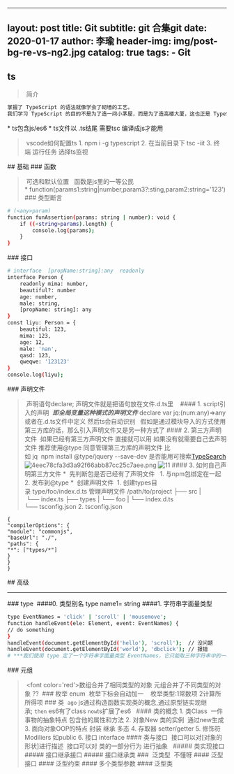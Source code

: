
---
layout:     post
title:      Git
subtitle:   git 合集git
date:       2020-01-17
author:     李瑜
header-img: img/post-bg-re-vs-ng2.jpg
catalog: true
tags:
    - Git
---



## ts 
> 简介
```bash
掌握了 TypeScript 的语法就像学会了砌墙的工艺。
我们学习 TypeScript 的目的不是为了造一间小茅屋，而是为了造高楼大厦，这也正是 TypeScript 的类型系统带来的优势。
```
* ts包含js/es6
* ts文件以 .ts结尾 需要tsc 编译成js才能用
> vscode如何配置ts
1. npm i -g typescript
2. 在当前目录下 tsc -iit
3. 终端 运行任务 选择ts监视 
>
## 基础
### 函数
> 可选和默认位置   函数是js里的一等公民 
* function(params1:string|number,param3?:sting,param2:string='123')
### 类型断言
```bash
# (<any>param) 
function funAssertion(params: string | number): void {
    if ((<string>params).length) {
        console.log(params);
    }
}
```
### 接口
```bash
# interface  [propName:string]:any  readonly 
interface Person {
    readonly mima: number,
    beautiful?: number
    age: number,
    male: string,
    [propName: string]: any
}
const liyu: Person = {
    beautiful: 123,
    mima: 123,
    age: 12,
    male: 'nan',
    qasd: 123,
    qweqwe: '123123'
}
console.log(liyu);
```
### 声明文件
> 声明语句declare; 声明文件就是把语句放在文件.d.ts里   
#### 1. script引入的声明  ***即全局变量这种模式的声明文件***
declare var jq:(num:any)=>any
或者在.d.ts文件中定义 然后ts会自动识别  
假如是通过模块导入的方式使用第三方库的话，那么引入声明文件又是另一种方式了
#### 2. 第三方声明文件
> 如果已经有第三方声明文件 直接就可以用 如果没有就需要自己去声明文件
推荐使用@type 同意管理第三方库的声明文件
比如 jq  npm install @type/jquery --save-dev
是否能用可搜索[TypeSearch](
https://microsoft.github.io/TypeSearch/)
![4eec78cfa3d3a92f66abb87cc25c7aee.png](en-resource://database/4556:1)
![11](./1.png)
#### 3. 如何自己声明第三方文件
*  先判断包是否已经有了声明文件  
1. 与npm包绑定在一起  
2. 发布到@type
*  创建声明文件 
1. 创建types目录 type/foo/index.d.ts 管理声明文件
/path/to/project
├── src
| └── index.ts
├── types
| └── foo
| └── index.d.ts
└── tsconfig.json
2. tsconfig.json
```  
{
"compilerOptions": {
"module": "commonjs",
"baseUrl": "./",
"paths": {
"*": ["types/*"]
}
}
}
```
## 高级
___
### type 
####0. 类型别名 type name1= string
####1. 字符串字面量类型   
```bash
type EventNames = 'click' | 'scroll' | 'mousemove';
function handleEvent(ele: Element, event: EventNames) {
// do something
}
handleEvent(document.getElementById('hello'), 'scroll');  // 没问题
handleEvent(document.getElementById('world'), 'dbclick'); // 报错
# ***我们使用 type 定了一个字符串字面量类型 EventNames，它只能取三种字符串中的一种***
```
### 元组
> <font color='red'>数组合并了相同类型的对象 元组合并了不同类型的对象 ??</font> 
### 枚举 enum
> 枚举下标会自动加一   
>枚举类型:1常数项 2计算所所得项
### 类
> `ago` js通过构造函数实现类的概念,通过原型链实现继承; `then` es6有了class `now`ts扩展了es6  
#### 类的概念
1. 类Class  一件事物的抽象特点 包含他的属性和方法
2. 对象New 类的实例  通过new生成
3. 面向对象OOP的特点 封装 继承 多态
4. 存取器 setter/getter
5. 修饰符Modiliers 如public
6. 接口 interface
#### 类与接口
> 接口可以对[对象的形状]进行描述
> 接口可以对 类的一部分行为 进行抽象  
##### 类实现接口
##### 接口继承接口
##### 接口继承类
###  泛类型  不懂呀
#### 泛型接口
#### 泛型约束
#### 多个类型参数
#### 泛型类

